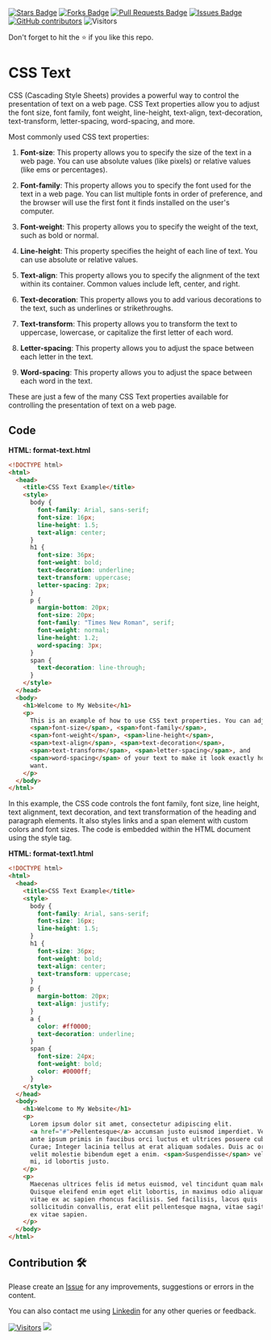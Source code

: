 <a href="https://github.com/drshahizan/learn-php/stargazers"><img src="https://img.shields.io/github/stars/drshahizan/learn-php" alt="Stars Badge"/></a>
<a href="https://github.com/drshahizan/learn-php/network/members"><img src="https://img.shields.io/github/forks/drshahizan/learn-php" alt="Forks Badge"/></a>
<a href="https://github.com/drshahizan/learn-php/pulls"><img src="https://img.shields.io/github/issues-pr/drshahizan/learn-php" alt="Pull Requests Badge"/></a>
<a href="https://github.com/drshahizan/learn-php/issues"><img src="https://img.shields.io/github/issues/drshahizan/learn-php" alt="Issues Badge"/></a>
<a href="https://github.com/drshahizan/learn-php/graphs/contributors"><img alt="GitHub contributors" src="https://img.shields.io/github/contributors/drshahizan/learn-php?color=2b9348"></a>
![Visitors](https://api.visitorbadge.io/api/visitors?path=https%3A%2F%2Fgithub.com%2Fdrshahizan%2Flearn-php&labelColor=%23d9e3f0&countColor=%23697689&style=flat)

Don't forget to hit the :star: if you like this repo.

# CSS Text
CSS (Cascading Style Sheets) provides a powerful way to control the presentation of text on a web page. CSS Text properties allow you to adjust the font size, font family, font weight, line-height, text-align, text-decoration, text-transform, letter-spacing, word-spacing, and more.

Most commonly used CSS text properties:

1. **Font-size**: This property allows you to specify the size of the text in a web page. You can use absolute values (like pixels) or relative values (like ems or percentages).

2. **Font-family**: This property allows you to specify the font used for the text in a web page. You can list multiple fonts in order of preference, and the browser will use the first font it finds installed on the user's computer.

3. **Font-weight**: This property allows you to specify the weight of the text, such as bold or normal.

4. **Line-height**: This property specifies the height of each line of text. You can use absolute or relative values.

5. **Text-align**: This property allows you to specify the alignment of the text within its container. Common values include left, center, and right.

6. **Text-decoration**: This property allows you to add various decorations to the text, such as underlines or strikethroughs.

7. **Text-transform**: This property allows you to transform the text to uppercase, lowercase, or capitalize the first letter of each word.

8. **Letter-spacing**: This property allows you to adjust the space between each letter in the text.

9. **Word-spacing**: This property allows you to adjust the space between each word in the text.

These are just a few of the many CSS Text properties available for controlling the presentation of text on a web page.

## Code

**HTML: format-text.html**

```html
<!DOCTYPE html>
<html>
  <head>
    <title>CSS Text Example</title>
    <style>
      body {
        font-family: Arial, sans-serif;
        font-size: 16px;
        line-height: 1.5;
        text-align: center;
      }
      h1 {
        font-size: 36px;
        font-weight: bold;
        text-decoration: underline;
        text-transform: uppercase;
        letter-spacing: 2px;
      }
      p {
        margin-bottom: 20px;
        font-size: 20px;
        font-family: "Times New Roman", serif;
        font-weight: normal;
        line-height: 1.2;
        word-spacing: 3px;
      }
      span {
        text-decoration: line-through;
      }
    </style>
  </head>
  <body>
    <h1>Welcome to My Website</h1>
    <p>
      This is an example of how to use CSS text properties. You can adjust the
      <span>font-size</span>, <span>font-family</span>,
      <span>font-weight</span>, <span>line-height</span>,
      <span>text-align</span>, <span>text-decoration</span>,
      <span>text-transform</span>, <span>letter-spacing</span>, and
      <span>word-spacing</span> of your text to make it look exactly how you
      want.
    </p>
  </body>
</html>
```

In this example, the CSS code controls the font family, font size, line height, text alignment, text decoration, and text transformation of the heading and paragraph elements. It also styles links and a span element with custom colors and font sizes. The code is embedded within the HTML document using the style tag.


**HTML: format-text1.html**
```html
<!DOCTYPE html>
<html>
  <head>
    <title>CSS Text Example</title>
    <style>
      body {
        font-family: Arial, sans-serif;
        font-size: 16px;
        line-height: 1.5;
      }
      h1 {
        font-size: 36px;
        font-weight: bold;
        text-align: center;
        text-transform: uppercase;
      }
      p {
        margin-bottom: 20px;
        text-align: justify;
      }
      a {
        color: #ff0000;
        text-decoration: underline;
      }
      span {
        font-size: 24px;
        font-weight: bold;
        color: #0000ff;
      }
    </style>
  </head>
  <body>
    <h1>Welcome to My Website</h1>
    <p>
      Lorem ipsum dolor sit amet, consectetur adipiscing elit.
      <a href="#">Pellentesque</a> accumsan justo euismod imperdiet. Vestibulum
      ante ipsum primis in faucibus orci luctus et ultrices posuere cubilia
      Curae; Integer lacinia tellus at erat aliquam sodales. Duis ac orci vel
      velit molestie bibendum eget a enim. <span>Suspendisse</span> vel luctus
      mi, id lobortis justo.
    </p>
    <p>
      Maecenas ultrices felis id metus euismod, vel tincidunt quam malesuada.
      Quisque eleifend enim eget elit lobortis, in maximus odio aliquam. Sed
      vitae ex ac sapien rhoncus facilisis. Sed facilisis, lacus quis
      sollicitudin convallis, erat elit pellentesque magna, vitae sagittis justo
      ex vitae sapien.
    </p>
  </body>
</html>
```


## Contribution 🛠️
Please create an [Issue](https://github.com/drshahizan/learn-php/issues) for any improvements, suggestions or errors in the content.

You can also contact me using [Linkedin](https://www.linkedin.com/in/drshahizan/) for any other queries or feedback.

[![Visitors](https://api.visitorbadge.io/api/visitors?path=https%3A%2F%2Fgithub.com%2Fdrshahizan&labelColor=%23697689&countColor=%23555555&style=plastic)](https://visitorbadge.io/status?path=https%3A%2F%2Fgithub.com%2Fdrshahizan)
![](https://hit.yhype.me/github/profile?user_id=81284918)

